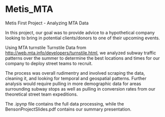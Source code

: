 # Metis_MTA
Metis First Project - Analyzing MTA Data

In this project, our goal was to provide advice to a hypothetical company looking to bring in potential clients/donors to one of their upcoming events. 

Using MTA turnstile Turnstile Data from http://web.mta.info/developers/turnstile.html, we analyzed subway traffic patterns over the summer to determine the best locations and times for our company to deploy street teams to recruit.

The process was overall rudimentry and involved scraping the data, cleaning it, and looking for temporal and geospatial patterns. Further analysis would require pulling in more demographic data for areas surrounding subway stops as well as pulling in conversion rates from our theoretical street team expeditions.

The .ipynp file contains the full data processing, while the BensonProjectSlides.pdf contains our summary presentation.



